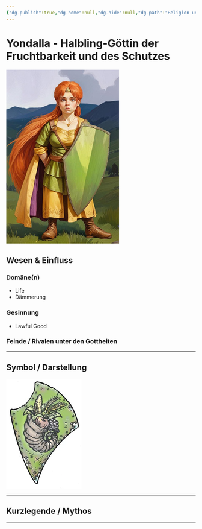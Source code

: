 ```yaml
---
{"dg-publish":true,"dg-home":null,"dg-hide":null,"dg-path":"Religion und Götter/Götter/Yondalla.md","name":"Yondalla","alignment":"LG","domäne":["life","twilight"],"symbol":"Shield","tags":["magic","religion","god","halfling"],"permalink":"/religion-und-goetter/goetter/yondalla/","dgPassFrontmatter":true}
---
```



# **Yondalla** - Halbling-Göttin der Fruchtbarkeit und des Schutzes

![yondalla.jpg](/img/user/_Bilder/Gods/Yondalla/yondalla.jpg)

## **Wesen & Einfluss**

### Domäne(n)

- Life
- Dämmerung


### Gesinnung

- Lawful Good


### Feinde / Rivalen unter den Gottheiten


---

## **Symbol / Darstellung**

![Yondalla_symbol.webp](/img/user/_Bilder/Gods/Yondalla/Yondalla_symbol.webp)

---

## **Kurzlegende / Mythos**




---
